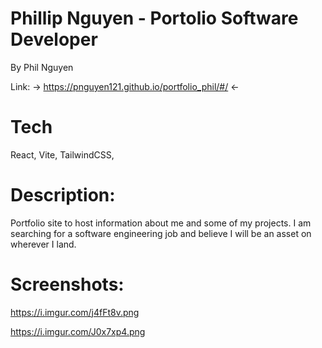 # Phillip Nguyen - Portolio Software Developer

By Phil Nguyen

Link: -> https://pnguyen121.github.io/portfolio_phil/#/ <-

# Tech
React, Vite, TailwindCSS, 


# Description:
Portfolio site to host information about me and some of my projects. I am searching for a software engineering job and believe I will be an asset on wherever I land.



# Screenshots:

https://i.imgur.com/j4fFt8v.png


https://i.imgur.com/J0x7xp4.png



